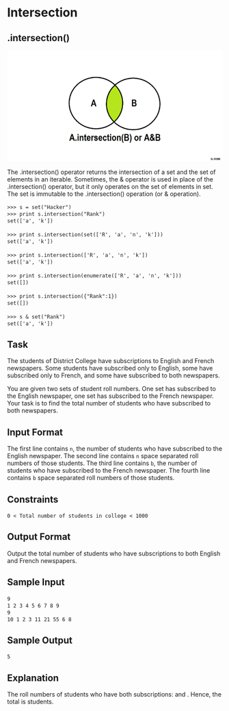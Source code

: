 # Intersection

## .intersection()

![Intersection](../../../images/set_intersection.png)

The .intersection() operator returns the intersection of a set and the set of elements in an iterable.
Sometimes, the & operator is used in place of the .intersection() operator, but it only operates on the set of elements in set.
The set is immutable to the .intersection() operation (or & operation).

```
>>> s = set("Hacker")
>>> print s.intersection("Rank")
set(['a', 'k'])

>>> print s.intersection(set(['R', 'a', 'n', 'k']))
set(['a', 'k'])

>>> print s.intersection(['R', 'a', 'n', 'k'])
set(['a', 'k'])

>>> print s.intersection(enumerate(['R', 'a', 'n', 'k']))
set([])

>>> print s.intersection({"Rank":1})
set([])

>>> s & set("Rank")
set(['a', 'k'])
```

## Task

The students of District College have subscriptions to English and French newspapers. Some students have subscribed only to English, some have subscribed only to French, and some have subscribed to both newspapers.

You are given two sets of student roll numbers. One set has subscribed to the English newspaper, one set has subscribed to the French newspaper. Your task is to find the total number of students who have subscribed to both newspapers.

## Input Format

The first line contains `n`, the number of students who have subscribed to the English newspaper.
The second line contains `n` space separated roll numbers of those students.
The third line contains `b`, the number of students who have subscribed to the French newspaper.
The fourth line contains `b` space separated roll numbers of those students.

## Constraints
```
0 < Total number of students in college < 1000
```
## Output Format

Output the total number of students who have subscriptions to both English and French newspapers.

## Sample Input
```
9
1 2 3 4 5 6 7 8 9
9
10 1 2 3 11 21 55 6 8
```
## Sample Output
```
5
```
## Explanation

The roll numbers of students who have both subscriptions:
 and .
Hence, the total is  students.